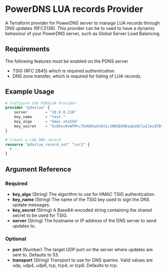 # PowerDNS LUA records Provider

A Terraform provider for PowerDNS server to manage LUA records through DNS updates (RFC2136).
This provider can be to used to have a dynamic behaviour of your PowerDNS server, such as Global Server Load Balancing.

## Requirements

The following features must be enabled on the PDNS server
-  TSIG (RFC 2845) which is required authentication
-  DNS zone transfer, which is required for listing of LUA records.

## Example Usage

```terraform
# Configure the PDNSLUA Provider
provider "pdnslua" {
    server        = "10.0.0.210"
    key_name      = "test."
    key_algo      = "hmac-sha256"
    key_secret    = "SxEKov9vWTM+c7k9G6ho5nKX1cJNN3EH9DaqSe8ClwIJezQTBtHrDn5ThGdC/o9my9n5nND5BOHzE6ybvy0+dw=="
}

# Create a LUA DNS record
resource "pdnslua_record_set" "svc1" {
  # ...
}
```

## Argument Reference

### Required

- **key_algo** (String) The algorithm to use for HMAC TSIG authentication.
- **key_name** (String) The name of the TSIG key used to sign the DNS update messages.
- **key_secret** (String) A Base64-encoded string containing the shared secret to be used for TSIG.
- **server** (String) The hostname or IP address of the DNS server to send updates to.

### Optional

- **port** (Number) The target UDP port on the server where updates are sent to. Defaults to 53.
- **transport** (String) Transport to use for DNS queries. Valid values are udp, udp4, udp6, tcp, tcp4, or tcp6. Defaults to tcp.
